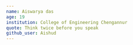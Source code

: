 ```yaml
---
name: Aiswarya das
age: 19
institution: College of Engineering Chengannur
quote: Think twice before you speak
github_user: Aishud
---
```

